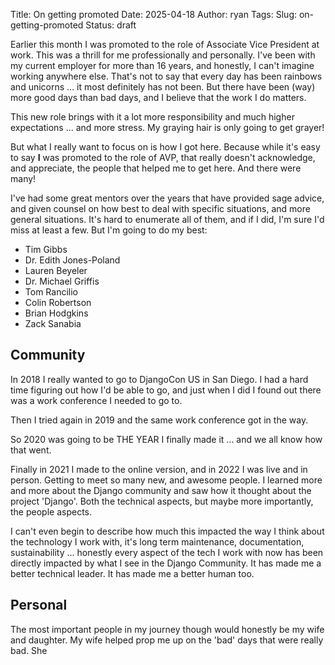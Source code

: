 Title: On getting promoted
Date: 2025-04-18
Author: ryan
Tags: 
Slug: on-getting-promoted
Status: draft

Earlier this month I was promoted to the role of Associate Vice President at work. This was a thrill for me professionally and personally. I've been with my current employer for more than 16 years, and honestly, I can't imagine working anywhere else. That's not to say that every day has been rainbows and unicorns ... it most definitely has not been. But there have been (way) more good days than bad days, and I believe that the work I do matters. 

This new role brings with it a lot more responsibility and much higher expectations ... and more stress. My graying hair is only going to get grayer! 

But what I really want to focus on is how I got here. Because while it's easy to say **I** was promoted to the role of AVP, that really doesn't acknowledge, and appreciate, the people that helped me to get here. And there were many!

I've had some great mentors over the years that have provided sage advice, and given counsel on how best to deal with specific situations, and more general situations. It's hard to enumerate all of them, and if I did, I'm sure I'd miss at least a few. But I'm going to do my best:

- Tim Gibbs
- Dr. Edith Jones-Poland
- Lauren Beyeler
- Dr. Michael Griffis
- Tom Rancilio
- Colin Robertson
- Brian Hodgkins
- Zack Sanabia

## Community

In 2018 I really wanted to go to DjangoCon US in San Diego. I had a hard time figuring out how I'd be able to go, and just when I did I found out there was a work conference I needed to go to. 

Then I tried again in 2019 and the same work conference got in the way. 

So 2020 was going to be THE YEAR I finally made it ... and we all know how that went. 

Finally in 2021 I made to the online version, and in 2022 I was live and in person. Getting to meet so many new, and awesome people. I learned more and more about the Django community and saw how it thought about the project 'Django'. Both the technical aspects, but maybe more importantly, the people aspects. 

I can't even begin to describe how much this impacted the way I think about the technology I work with, it's long term maintenance, documentation, sustainability ... honestly every aspect of the tech I work with now has been directly impacted by what I see in the Django Community. It has made me a better technical leader. It has made me a better human too. 

## Personal

The most important people in my journey though would honestly be my wife and daughter. My wife helped prop me up on the 'bad' days that were really bad. She 
